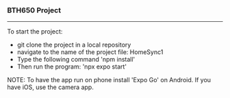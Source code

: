 ### BTH650 Project
<hr/>
To start the project:

* git clone the project in a local repository
* navigate to the name of the project file: HomeSync1
* Type the following command 'npm install'
* Then run the program: 'npx expo start'

NOTE: To have the app run on phone install 'Expo Go' on Android. If you have iOS, use the camera app.